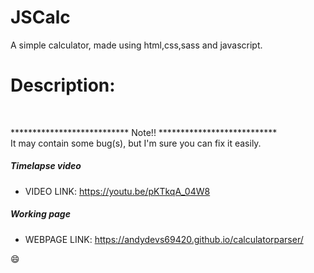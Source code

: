 # JSCalc
A simple calculator, made using html,css,sass and javascript.
# Description:
<br>


*************************** Note!! ***************************
<br>
It may contain some bug(s), but I'm sure you can fix it easily.

##### Timelapse video
- VIDEO LINK: https://youtu.be/pKTkqA_04W8

##### Working page
- WEBPAGE LINK: https://andydevs69420.github.io/calculatorparser/

:smile:
